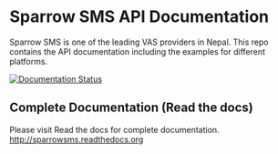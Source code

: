 Sparrow SMS API Documentation
=============================
Sparrow SMS is one of the leading VAS providers in Nepal. This repo contains the API documentation including the examples for different platforms.

[![Documentation Status](https://readthedocs.org/projects/sparrowsms/badge/?version=master)](https://sparrowsms.readthedocs.io/en/master/?badge=master)

Complete Documentation (Read the docs)
--------------------------------------
Please visit Read the docs for complete documentation.
http://sparrowsms.readthedocs.org
